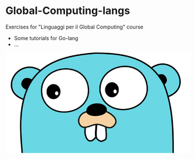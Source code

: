 # Global-Computing-langs
Exercises for "Linguaggi per il Global Computing" course

- Some tutorials for Go-lang
- ...

![alt text](resources/golang.jpg?raw=true "")
